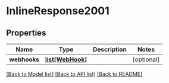 # InlineResponse2001

## Properties
Name | Type | Description | Notes
------------ | ------------- | ------------- | -------------
**webhooks** | [**list[WebHook]**](WebHook.md) |  | [optional] 

[[Back to Model list]](../README.md#documentation-for-models) [[Back to API list]](../README.md#documentation-for-api-endpoints) [[Back to README]](../README.md)


